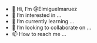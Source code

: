 - 👋 Hi, I’m @Elmiguelmaruez
- 👀 I’m interested in ...
- 🌱 I’m currently learning ...
- 💞️ I’m looking to collaborate on ...
- 📫 How to reach me ...

<!---
Elmiguelmaruez/Elmiguelmaruez is a ✨ special ✨ repository because its `README.md` (this file) appears on your GitHub profile.
You can click the Preview link to take a look at your changes.
--->
